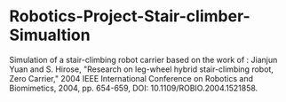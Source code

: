 # Robotics-Project-Stair-climber-Simualtion
Simulation of a stair-climbing robot carrier based on the work of :  Jianjun Yuan and S. Hirose, "Research on leg-wheel hybrid stair-climbing robot, Zero Carrier," 2004 IEEE International Conference on Robotics and Biomimetics, 2004, pp. 654-659, DOI: 10.1109/ROBIO.2004.1521858.
